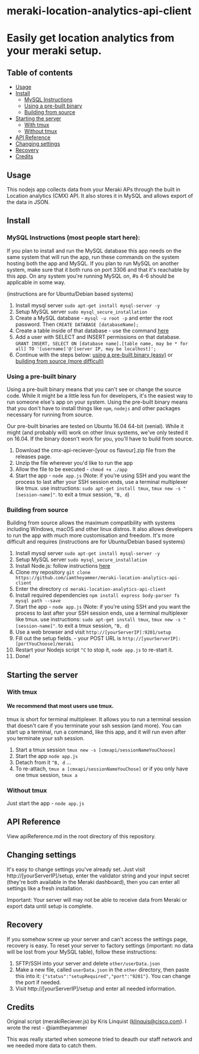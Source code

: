 # meraki-location-analytics-api-client

# Easily get location analytics from your meraki setup.

## Table of contents

- [Usage](#usage)
- [Install](#install)
  - [MySQL Instructions](#mysql-instructions-most-people-start-here)
  - [Using a pre-built binary](#using-a-pre-built-binary)
  - [Building from source](#building-from-source)
- [Starting the server](#starting-the-server)
  - [With tmux](#with-tmux)
  - [Without tmux](#without-tmux)
- [API Reference](#api-reference)
- [Changing settings](#changing-settings)
- [Recovery](#recovery)
- [Credits](#credits)


## Usage
This nodejs app collects data from your Meraki APs through the built in Location analytics (CMX) API. It also stores it in MySQL and allows export of the data in JSON.

## Install

### MySQL Instructions (most people start here):
If you plan to install and run the MySQL database this app needs on the same system that will run the app, run these commands on the system hosting both the app and MySQL. If you plan to run MySQL on another system, make sure that it both runs on port 3306 and that it's reachable by this app. On any system you're running MySQL on, #s 4-6 should be applicable in some way.

(instructions are for Ubuntu/Debian based systems)

1. Install mysql server `sudo apt-get install mysql-server -y`
2. Setup MySQL server `sudo mysql_secure_installation`
3. Create a MySQL database - `mysql -u root -p` and enter the root password. Then `CREATE DATABASE [databaseName];`
4. Create a table inside of that database - use the command [here](https://pastebin.com/8NeS7j5d)
5. Add a user with SELECT and INSERT permissions on that database. `GRANT INSERT, SELECT ON [database name].[table name, may be * for all] TO '[username]'@'[server IP, may be localhost]';`
6. Continue with the steps below: [using a pre-built binary (easy)](#using-a-pre-built-binary) or [building from source (more difficult)](#building-from-source)

### Using a pre-built binary
Using a pre-built binary means that you can't see or change the source code. While it might be a little less fun for developers, it's the easiest way to run someone else's app on your system. Using the pre-built binary means that you don't have to install things like `npm`, `nodejs` and other packages necessary for running from source.

Our pre-built binaries are tested on Ubuntu 16.04 64-bit (xenial). While it might (and probably will) work on other linux systems, we've only tested it on 16.04. If the binary doesn't work for you, you'll have to build from source.

1. Download the cmx-api-reciever-[your os flavour].zip file from the releases page.
2. Unzip the file wherever you'd like to run the app
3. Allow the file to be executed - `chmod +x ./app`
4. Start the app - `node app.js`
(Note: if you're using SSH and you want the process to last after your SSH session ends, use a terminal multiplexer like tmux. use instructions: `sudo apt-get install tmux`, `tmux new -s "[session-name]"`. to exit a tmux session, `^B, d`)

### Building from source
Building from source allows the maximum compatibility with systems including Windows, macOS and other linux distros. It also allows developers to run the app with much more customisation and freedom. It's more difficult and requires
(instructions are for Ubuntu/Debian based systems)

1. Install mysql server `sudo apt-get install mysql-server -y`
2. Setup MySQL server `sudo mysql_secure_installation`
3. Install Node.js: follow instructions [here](https://nodejs.org/en/download/package-manager/)
4. Clone my repository `git clone https://github.com/iamtheyammer/meraki-location-analytics-api-client`
5. Enter the directory `cd meraki-location-analytics-api-client`
6. Install required dependencies `npm install express body-parser fs mysql path --save`
7. Start the app - `node app.js`
(Note: if you're using SSH and you want the process to last after your SSH session ends, use a terminal multiplexer like tmux. use instructions: `sudo apt-get install tmux`, `tmux new -s "[session-name]"`. to exit a tmux session, `^B, d`)
8. Use a web browser and visit `http://[yourServerIP]:9201/setup`
9. Fill out the setup fields. - your POST URL is `http://[yourServerIP]:[portYouChoose]/meraki`
10. Restart your Nodejs script `^C` to stop it, `node app.js` to re-start it.
11. Done!


## Starting the server

### With tmux
#### We recommend that most users use tmux.

tmux is short for terminal multiplexer. It allows you to run a terminal session that doesn't care if you terminate your ssh session (and more). You can start up a terminal, run a command, like this app, and it will run even after you terminate your ssh session.
1. Start a tmux session `tmux new -s [cmxapi/sessionNameYouChoose]`
2. Start the app `node app.js`
3. Detach from it `^B, d`
...
4. To re-attach, `tmux a [cmxapi/sessionNameYouChose]` or if you only have one tmux session, `tmux a`

### Without tmux
Just start the app - `node app.js`

## API Reference
View apiReference.md in the root directory of this repository.

## Changing settings
It's easy to change settings you've already set. Just visit http://[yourServerIP]/setup, enter the validator string and your input secret (they're both available in the Meraki dashboard), then you can enter all settings like a fresh installation.  

Important: Your server will may not be able to receive data from Meraki or export data until setup is complete.

## Recovery
If you somehow screw up your server and can't access the settings page, recovery is easy.
To reset your server to factory settings (important: no data will be lost from your MySQL table), follow these instructions:

1. SFTP/SSH into your server and delete `other/userData.json`
2. Make a new file, called `userData.json` in the `other` directory, then paste this into it: `{"status":"setupRequired","port":"9201"}`. You can change the port if needed.
3. Visit http://[yourServerIP]/setup and enter all needed information.

## Credits
Original script (merakiReciever.js) by Kris Linquist (klinquis@cisco.com).
I wrote the rest - @iamtheyammer

This was really started when someone tried to deauth our staff network and we needed more data to catch them.
